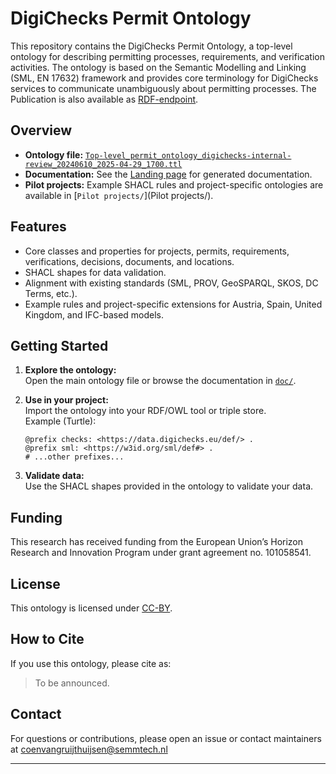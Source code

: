 # DigiChecks Permit Ontology

This repository contains the DigiChecks Permit Ontology, a top-level ontology for describing permitting processes, requirements, and verification activities. The ontology is based on the Semantic Modelling and Linking (SML, EN 17632) framework and provides core terminology for DigiChecks services to communicate unambiguously about permitting processes. The Publication is also available as [RDF-endpoint](https://hub.laces.tech/digichecks/public/production/digicehcks-ontology/versions/1).

## Overview

- **Ontology file:** [`Top-level_permit_ontology_digichecks-internal-review_20240610_2025-04-29_1700.ttl`](Top-level_permit_ontology_digichecks-internal-review_20240610_2025-04-29_1700.ttl)
- **Documentation:** See the [Landing page](https://semmtech.github.io/digichecks-ontology/) for generated documentation.
- **Pilot projects:** Example SHACL rules and project-specific ontologies are available in [`Pilot projects/`](Pilot projects/).

## Features

- Core classes and properties for projects, permits, requirements, verifications, decisions, documents, and locations.
- SHACL shapes for data validation.
- Alignment with existing standards (SML, PROV, GeoSPARQL, SKOS, DC Terms, etc.).
- Example rules and project-specific extensions for Austria, Spain, United Kingdom, and IFC-based models.

## Getting Started

1. **Explore the ontology:**  
   Open the main ontology file or browse the documentation in [`doc/`](doc/).

2. **Use in your project:**  
   Import the ontology into your RDF/OWL tool or triple store.  
   Example (Turtle):
   ```
   @prefix checks: <https://data.digichecks.eu/def/> .
   @prefix sml: <https://w3id.org/sml/def#> .
   # ...other prefixes...
   ```

3. **Validate data:**  
   Use the SHACL shapes provided in the ontology to validate your data.

## Funding

This research has received funding from the European Union’s Horizon Research and Innovation Program under grant agreement no. 101058541.

## License

This ontology is licensed under [CC-BY](LICENSE).

## How to Cite

If you use this ontology, please cite as:

> To be announced.

## Contact

For questions or contributions, please open an issue or contact maintainers at coenvangruijthuijsen@semmtech.nl

---
